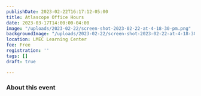 ```yaml
---
publishDate: 2023-02-22T16:17:12-05:00
title: Atlascope Office Hours
date: 2023-03-17T14:00:00-04:00
image: "/uploads/2023-02-22/screen-shot-2023-02-22-at-4-18-30-pm.png"
backgroundImage: "/uploads/2023-02-22/screen-shot-2023-02-22-at-4-18-30-pm.png"
location: LMEC Learning Center
fee: Free
registration: ''
tags: []
draft: true

---
```

### About this event